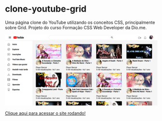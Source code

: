 # clone-youtube-grid
Uma página clone do YouTube utilizando os conceitos CSS, principalmente sobre Grid. Projeto do curso Formação CSS Web Developer da Dio.me.

![image](https://raw.githubusercontent.com/AndersonBHBR/clone-youtube-grid/main/YouTube-Clone-Grid.png)

[Clique aqui para acessar o site rodando!](https://andersonbhbr.github.io/clone-youtube-grid/)
